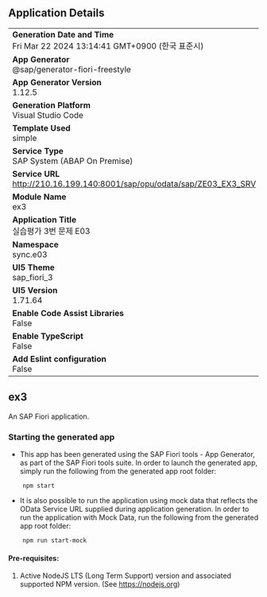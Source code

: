 ## Application Details
|               |
| ------------- |
|**Generation Date and Time**<br>Fri Mar 22 2024 13:14:41 GMT+0900 (한국 표준시)|
|**App Generator**<br>@sap/generator-fiori-freestyle|
|**App Generator Version**<br>1.12.5|
|**Generation Platform**<br>Visual Studio Code|
|**Template Used**<br>simple|
|**Service Type**<br>SAP System (ABAP On Premise)|
|**Service URL**<br>http://210.16.199.140:8001/sap/opu/odata/sap/ZE03_EX3_SRV
|**Module Name**<br>ex3|
|**Application Title**<br>실습평가 3번 문제 E03|
|**Namespace**<br>sync.e03|
|**UI5 Theme**<br>sap_fiori_3|
|**UI5 Version**<br>1.71.64|
|**Enable Code Assist Libraries**<br>False|
|**Enable TypeScript**<br>False|
|**Add Eslint configuration**<br>False|

## ex3

An SAP Fiori application.

### Starting the generated app

-   This app has been generated using the SAP Fiori tools - App Generator, as part of the SAP Fiori tools suite.  In order to launch the generated app, simply run the following from the generated app root folder:

```
    npm start
```

- It is also possible to run the application using mock data that reflects the OData Service URL supplied during application generation.  In order to run the application with Mock Data, run the following from the generated app root folder:

```
    npm run start-mock
```

#### Pre-requisites:

1. Active NodeJS LTS (Long Term Support) version and associated supported NPM version.  (See https://nodejs.org)



